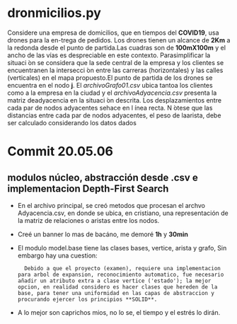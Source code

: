 # dronmicilios.py

Considere una  empresa de  domicilios,  que en  tiempos del  **COVID19**,  usa drones  para la  en-trega de pedidos. Los drones tienen un alcance de **2Km** a la redonda desde el punto de partida.Las cuadras son de **100mX100m** y el ancho de las vías es despreciable en este contexto. Parasimplificar la situaci ́on se considera que la sede central de la empresa y los clientes se encuentranen la intersecci ́on entre las carreras (horizontales) y las calles (verticales) en el mapa propuesto.El punto de partida de los drones se encuentra en el nodo **j**. El *archivoGrafo01.csv* ubica tantoa los clientes como a la empresa en la ciudad y el *archivoAdyacencia.csv* presenta la matriz deadyacencia en la situaci ́on descrita. Los desplazamientos entre cada par de nodos adyacentes sehace en l ́ınea recta. N ́otese que las distancias entre cada par de nodos adyacentes, el peso de laarista, debe ser calculado considerando los datos dados

Commit 20.05.06
 =

## modulos núcleo, abstracción desde .csv e implementacion Depth-First Search 

* En el archivo principal, se creó metodos que procesan el archvo Adyacencia.csv, en donde se ubica, en cristiano, una representación de la matriz de relaciones o aristas entre los nodos.

* Creé un banner lo mas de bacáno, me demoré **1h** y **30min**

* El modulo model.base tiene las clases bases, vertice, arista y grafo, Sin embargo hay una cuestion:

        Debido a que el proyecto (examen), requiere una implementacion para arbol de expansion, reconocimiento automatico, fue necesario añadir un atributo extra a clase vertice ('estado'); la mejor opcion, en realidad considero es hacer clases que hereden de la base, para tener una uniformidad en las capas de abstraccion y procurando ejercer los principios **SOLID**.

* A lo mejor son caprichos mios, no lo se, el tiempo y el estrés lo dirán.